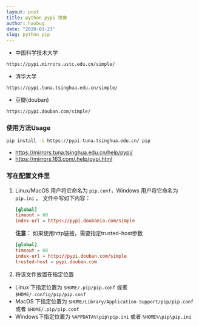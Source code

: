 ```yaml
---
layout: post
title: python pypi 镜像
author: haobug
date: "2020-03-23"
slug: python_pip
---
```


<!--
http://mirrors.aliyun.com/pypi/simple/  aliyun mirror is not stable some how
-->

* 中国科学技术大学 
```
https://pypi.mirrors.ustc.edu.cn/simple/
```
* 清华大学
```
https://pypi.tuna.tsinghua.edu.cn/simple/
```
* 豆瓣(douban) 
```
https://pypi.douban.com/simple/
```

### 使用方法Usage
```bash
pip install -i https://pypi.tuna.tsinghua.edu.cn/ pip 
```
* https://mirrors.tuna.tsinghua.edu.cn/help/pypi/
* https://mirrors.163.com/.help/pypi.html


### 写在配置文件里
1. Linux/MacOS 用户将它命名为 `pip.conf`，Windows 用户将它命名为 `pip.ini` 。 文件中写如下内容：
   ```conf
   [global]
   timeout = 60
   index-url = https://pypi.doubanio.com/simple
   ```

   **注意：** 如果使用http链接，需要指定trusted-host参数
   ```conf
   [global]
   timeout = 60
   index-url = http://pypi.douban.com/simple
   trusted-host = pypi.douban.com
   ```

2. 将该文件放置在指定位置
  - Linux 下指定位置为 ```$HOME/.pip/pip.conf``` 或者 ```$HOME/.config/pip/pip.conf```
  - MacOS 下指定位置为 ```$HOME/Library/Application Support/pip/pip.conf``` 或者 ```$HOME/.pip/pip.conf```
  - Windows下指定位置为 ```%APPDATA%\pip\pip.ini``` 或者 ```%HOME%\pip\pip.ini```
